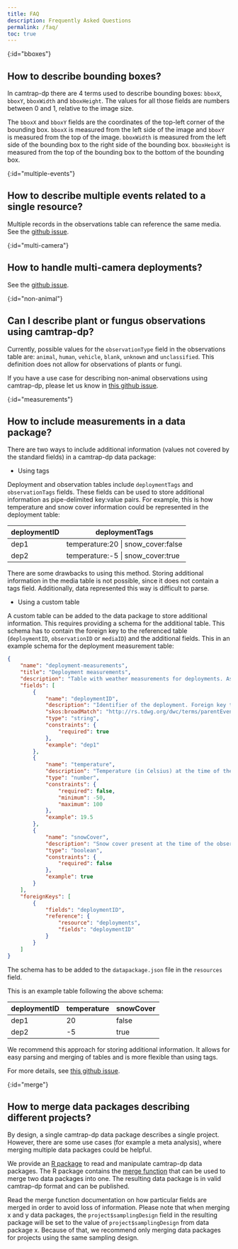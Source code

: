 ```yaml
---
title: FAQ
description: Frequently Asked Questions
permalink: /faq/
toc: true
---
```


{:id="bboxes"}
## How to describe bounding boxes?

In camtrap-dp there are 4 terms used to describe bounding boxes: `bboxX`, `bboxY`, `bboxWidth` and `bboxHeight`. The values for all those fields are numbers between 0 and 1, relative to the image size.

The `bboxX` and `bboxY` fields are the coordinates of the top-left corner of the bounding box. `bboxX` is measured from the left side of the image and `bboxY` is measured from the top of the image. `bboxWidth` is measured from the left side of the bounding box to the right side of the bounding box. `bboxHeight` is measured from the top of the bounding box to the bottom of the bounding box.

{:id="multiple-events"}
## How to describe multiple events related to a single resource?

Multiple records in the observations table can reference the same media. See the [github issue](https://github.com/tdwg/camtrap-dp/issues/39).

{:id="multi-camera"}
## How to handle multi-camera deployments?

See the [github issue](https://github.com/tdwg/camtrap-dp/issues/328).

{:id="non-animal"}
## Can I describe plant or fungus observations using camtrap-dp?

Currently, possible values for the `observationType` field in the observations table are: `animal`, `human`, `vehicle`, `blank`, `unknown` and `unclassified`. This definition does not allow for observations of plants or fungi. 

If you have a use case for describing non-animal observations using camtrap-dp, please let us know in [this github issue](https://github.com/tdwg/camtrap-dp/issues/346).

{:id="measurements"}
## How to include measurements in a data package?

There are two ways to include additional information (values not covered by the standard fields) in a camtrap-dp data package:
- Using tags

Deployment and observation tables include `deploymentTags` and `observationTags` fields. These fields can be used to store additional information as pipe-delimited key:value pairs. For example, this is how temperature and snow cover information could be represented in the deployment table:

deploymentID | deploymentTags
--- | ---
dep1 | temperature:20 &#x7c; snow_cover:false
dep2 | temperature:-5 &#x7c; snow_cover:true

There are some drawbacks to using this method. Storing additional information in the media table is not possible, since it does not contain a tags field. Additionally, data represented this way is difficult to parse.

- Using a custom table

A custom table can be added to the data package to store additional information. This requires providing a schema for the additional table. This schema has to contain the foreign key to the referenced table (`deploymentID`, `observationID` or `mediaID`) and the additional fields. This in an example schema for the deployment measurement table:
```JSON
{
    "name": "deployment-measurements",
    "title": "Deployment measurements",
    "description": "Table with weather measurements for deployments. Associated with deployments (`deploymentID`).",
    "fields": [
        {
            "name": "deploymentID",
            "description": "Identifier of the deployment. Foreign key to `deployments.deploymentID`.",
            "skos:broadMatch": "http://rs.tdwg.org/dwc/terms/parentEventID",
            "type": "string",
            "constraints": {
                "required": true
            },
            "example": "dep1"
        },
        {
            "name": "temperature",
            "description": "Temperature (in Celsius) at the time of the observation.)",
            "type": "number",
            "constraints": {
                "required": false,
                "minimum": -50,
                "maximum": 100
            },
            "example": 19.5
        },
        {
            "name": "snowCover",
            "description": "Snow cover present at the time of the observation.",
            "type": "boolean",
            "constraints": {
                "required": false
            },
            "example": true
        }
    ],
    "foreignKeys": [
        {
            "fields": "deploymentID",
            "reference": {
                "resource": "deployments",
                "fields": "deploymentID"
            }
        }
    ]
}
```

The schema has to be added to the `datapackage.json` file in the `resources` field.

This is an example table following the above schema:

deploymentID | temperature | snowCover
--- | --- | ---
dep1 | 20 | false
dep2 | -5 | true

We recommend this approach for storing additional information. It allows for easy parsing and merging of tables and is more flexible than using tags.

For more details, see [this github issue](https://github.com/tdwg/camtrap-dp/issues/358).


{:id="merge"}
## How to merge data packages describing different projects?

By design, a single camtrap-dp data package describes a single project. However, there are some use cases (for example a meta analysis), where merging multiple data packages could be helpful.

We provide an [R package](https://inbo.github.io/camtrapdp/) to read and manipulate camtrap-dp data packages. The R package contains the [merge function](https://inbo.github.io/camtrapdp/reference/merge_camtrapdp.html) that can be used to merge two data packages into one. The resulting data package is in valid camtrap-dp format and can be published.

Read the merge function documentation on how particular fields are merged in order to avoid loss of information. Please note that when merging x and y data packages, the `project$samplingDesign` field in the resulting package will be set to the value of `project$samplingDesign` from data package x. Because of that, we recommend only merging data packages for projects using the same sampling design.

